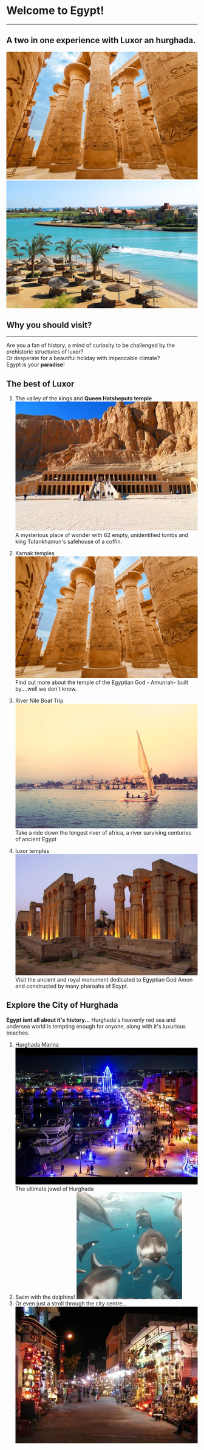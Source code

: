 # Welcome to Egypt!

---
## A two in one experience with Luxor an hurghada.

![a wormseyeview of the historic karnak temples](./static/images/karnak_temple.jpg)  ![a lovely view of the red sea shore ](./static/images/red_sea.jpg)
## Why you should visit? 
---
Are you a fan of history, a mind of curiosity to be challenged by the prehistoric structures of luxor?  
Or desperate for a beautiful holiday with impeccable climate?  
Egypt is your **paradise**!
## The best of Luxor
1. The valley of the kings and **Queen Hatsheputs temple**
![An outside view of the valley of the ancient kings of Egypt](./static/images/valley_of_kings.jpg) 
A mysterious place of wonder with 62 empty, unidentified tombs and king Tutankhamun's safehouse of a coffin. 

2. Karnak temples
![a photo of the towering, ancient karnak temples](./static/images/karnak_temple.jpg)
Find out more about the temple of the Egyptian God - Amunrah- built by....well we don't know.

3. River Nile Boat Trip
![a sailing boat ride over the river Nile](./static/images/river_nile_boattrip.jpg)
Take a ride down the longest river of africa, a river surviving centuries of ancient Egypt

4. luxor temples
![ the ancient runes of the remains of luxor temple in Egypt.](./static/images/luxor_temple.jpg)
Visit the ancient and royal monument dedicated to Egyptian God Amon and constructed by many pharoahs of Eqypt.
## Explore the City of Hurghada
**Egypt isnt all about it's history...**
Hurghada's heavenly red sea and undersea world is tempting enough for anyone, along with it's luxurious beaches.
1. Hurghada Marina
![ a night time view of the,boats,ships and cruises and restaurants of marina.](./static/images/marina.jpg)
The ultimate jewel of Hurghada
2. Swim with the dolphins!
![a gif of dolphins swimming together](./static/images/dolphins.gif)
3. Or even just a stroll through the city centre...
![a night time view of the calm town centres of hurghada with everyday shops](./static/images/hurghada-town.jpg)